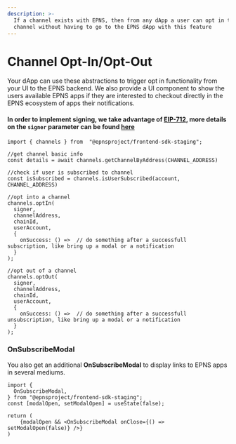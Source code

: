 ```yaml
---
description: >-
  If a channel exists with EPNS, then from any dApp a user can opt in to that
  channel without having to go to the EPNS dApp with this feature
---
```


# Channel Opt-In/Opt-Out

Your dApp can use these abstractions to trigger opt in functionality from your UI to the EPNS backend. We also provide a UI component to show the users available EPNS apps if they are interested to checkout directly in the EPNS ecosystem of apps their notifications.

#### In order to implement signing, we take advantage of [EIP-712](https://eips.ethereum.org/EIPS/eip-712), more details on the `signer` parameter can be found [here](https://eips.ethereum.org/EIPS/eip-712)

```
import { channels } from  "@epnsproject/frontend-sdk-staging";

//get channel basic info
const details = await channels.getChannelByAddress(CHANNEL_ADDRESS)

//check if user is subscribed to channel
const isSubscribed = channels.isUserSubscribed(account, CHANNEL_ADDRESS)

//opt into a channel
channels.optIn(
  signer,
  channelAddress,
  chainId,
  userAccount,
  {
    onSuccess: () =>  // do something after a successfull subscription, like bring up a modal or a notification
  }
);

//opt out of a channel
channels.optOut(
  signer,
  channelAddress,
  chainId,
  userAccount,
  {
    onSuccess: () =>  // do something after a successfull unsubscription, like bring up a modal or a notification
  }
);
```

### OnSubscribeModal

You also get an additional **OnSubscribeModal** to display links to EPNS apps in several mediums.

```
import {
  OnSubscribeModal,
} from "@epnsproject/frontend-sdk-staging";
const [modalOpen, setModalOpen] = useState(false);

return (
    {modalOpen && <OnSubscribeModal onClose={() => setModalOpen(false)} />}
)
```
